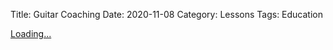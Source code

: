 Title: Guitar Coaching
Date: 2020-11-08
Category: Lessons
Tags: Education



<script src="https://gumroad.com/js/gumroad-embed.js"></script>
<div class="gumroad-product-embed"><a href="https://gumroad.com/l/kxgxy">Loading...</a></div>

